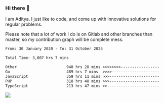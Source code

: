 ### Hi there 👋

I am Aditya. I just like to code, and come up with innovative solutions for regular problems.

Please note that a lot of work I do is on Gitlab and other branches than master, so my contribution graph will be complete mess.

<!--START_SECTION:waka-->

```txt
From: 30 January 2020 - To: 31 October 2025

Total Time: 3,007 hrs 7 mins

Other                      940 hrs 28 mins >>>>>>>>-----------------   31.27 %
Go                         489 hrs 7 mins  >>>>---------------------   16.27 %
JavaScript                 359 hrs 11 mins >>>----------------------   11.94 %
PHP                        318 hrs 48 mins >>>----------------------   10.60 %
TypeScript                 213 hrs 47 mins >>-----------------------   07.11 %
```

<!--END_SECTION:waka-->

![](https://komarev.com/ghpvc/?username=BrainBuzzer)
